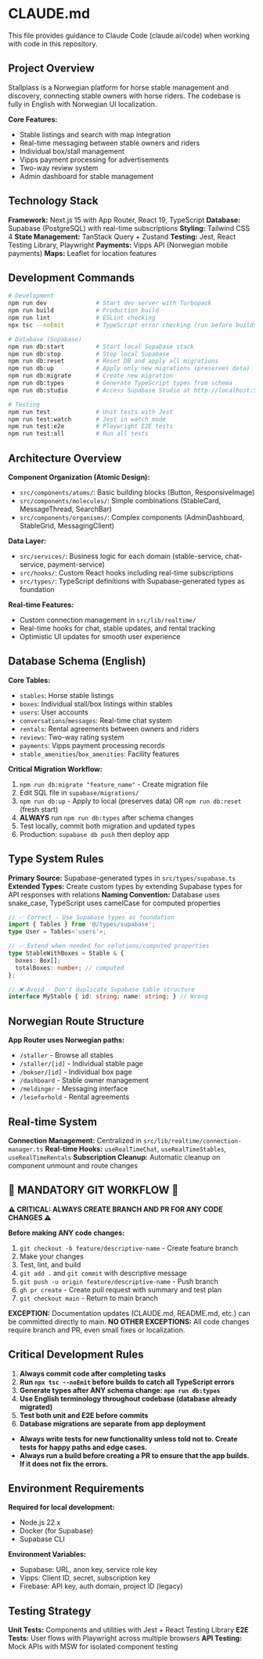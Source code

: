 # CLAUDE.md

This file provides guidance to Claude Code (claude.ai/code) when working with code in this repository.

## Project Overview

Stallplass is a Norwegian platform for horse stable management and discovery, connecting stable owners with horse riders. The codebase is fully in English with Norwegian UI localization.

**Core Features:**
- Stable listings and search with map integration
- Real-time messaging between stable owners and riders
- Individual box/stall management
- Vipps payment processing for advertisements
- Two-way review system
- Admin dashboard for stable management

## Technology Stack

**Framework:** Next.js 15 with App Router, React 19, TypeScript
**Database:** Supabase (PostgreSQL) with real-time subscriptions
**Styling:** Tailwind CSS 4
**State Management:** TanStack Query + Zustand
**Testing:** Jest, React Testing Library, Playwright
**Payments:** Vipps API (Norwegian mobile payments)
**Maps:** Leaflet for location features

## Development Commands

```bash
# Development
npm run dev              # Start dev server with Turbopack
npm run build            # Production build
npm run lint             # ESLint checking
npx tsc --noEmit         # TypeScript error checking (run before builds)

# Database (Supabase)
npm run db:start         # Start local Supabase stack
npm run db:stop          # Stop local Supabase
npm run db:reset         # Reset DB and apply all migrations
npm run db:up            # Apply only new migrations (preserves data)
npm run db:migrate       # Create new migration
npm run db:types         # Generate TypeScript types from schema
npm run db:studio        # Access Supabase Studio at http://localhost:54323

# Testing
npm run test             # Unit tests with Jest
npm run test:watch       # Jest in watch mode
npm run test:e2e         # Playwright E2E tests
npm run test:all         # Run all tests
```

## Architecture Overview

**Component Organization (Atomic Design):**
- `src/components/atoms/`: Basic building blocks (Button, ResponsiveImage)
- `src/components/molecules/`: Simple combinations (StableCard, MessageThread, SearchBar)
- `src/components/organisms/`: Complex components (AdminDashboard, StableGrid, MessagingClient)

**Data Layer:**
- `src/services/`: Business logic for each domain (stable-service, chat-service, payment-service)
- `src/hooks/`: Custom React hooks including real-time subscriptions
- `src/types/`: TypeScript definitions with Supabase-generated types as foundation

**Real-time Features:**
- Custom connection management in `src/lib/realtime/`
- Real-time hooks for chat, stable updates, and rental tracking
- Optimistic UI updates for smooth user experience

## Database Schema (English)

**Core Tables:**
- `stables`: Horse stable listings
- `boxes`: Individual stall/box listings within stables  
- `users`: User accounts
- `conversations`/`messages`: Real-time chat system
- `rentals`: Rental agreements between owners and riders
- `reviews`: Two-way rating system
- `payments`: Vipps payment processing records
- `stable_amenities`/`box_amenities`: Facility features

**Critical Migration Workflow:**
1. `npm run db:migrate "feature_name"` - Create migration file
2. Edit SQL file in `supabase/migrations/`
3. `npm run db:up` - Apply to local (preserves data) OR `npm run db:reset` (fresh start)
4. **ALWAYS** run `npm run db:types` after schema changes
5. Test locally, commit both migration and updated types
6. Production: `supabase db push` then deploy app

## Type System Rules

**Primary Source:** Supabase-generated types in `src/types/supabase.ts`
**Extended Types:** Create custom types by extending Supabase types for API responses with relations
**Naming Convention:** Database uses snake_case, TypeScript uses camelCase for computed properties

```typescript
// ✅ Correct - Use Supabase types as foundation
import { Tables } from '@/types/supabase';
type User = Tables<'users'>;

// ✅ Extend when needed for relations/computed properties
type StableWithBoxes = Stable & {
  boxes: Box[];
  totalBoxes: number; // computed
};

// ❌ Avoid - Don't duplicate Supabase table structure
interface MyStable { id: string; name: string; } // Wrong
```

## Norwegian Route Structure

**App Router uses Norwegian paths:**
- `/staller` - Browse all stables
- `/staller/[id]` - Individual stable page
- `/bokser/[id]` - Individual box page
- `/dashboard` - Stable owner management
- `/meldinger` - Messaging interface
- `/leieforhold` - Rental agreements

## Real-time System

**Connection Management:** Centralized in `src/lib/realtime/connection-manager.ts`
**Real-time Hooks:** `useRealTimeChat`, `useRealTimeStables`, `useRealTimeRentals`
**Subscription Cleanup:** Automatic cleanup on component unmount and route changes

## 🚨 MANDATORY GIT WORKFLOW 🚨

**⚠️ CRITICAL: ALWAYS CREATE BRANCH AND PR FOR ANY CODE CHANGES ⚠️**

**Before making ANY code changes:**
1. `git checkout -b feature/descriptive-name` - Create feature branch
2. Make your changes
3. Test, lint, and build
4. `git add .` and `git commit` with descriptive message
5. `git push -u origin feature/descriptive-name` - Push branch
6. `gh pr create` - Create pull request with summary and test plan
7. `git checkout main` - Return to main branch

**EXCEPTION:** Documentation updates (CLAUDE.md, README.md, etc.) can be committed directly to main.
**NO OTHER EXCEPTIONS:** All code changes require branch and PR, even small fixes or localization.

## Critical Development Rules

1. **Always commit code after completing tasks**
2. **Run `npx tsc --noEmit` before builds to catch all TypeScript errors**
3. **Generate types after ANY schema change: `npm run db:types`**
4. **Use English terminology throughout codebase (database already migrated)**
5. **Test both unit and E2E before commits**
6. **Database migrations are separate from app deployment**
- **Always write tests for new functionality unless told not to. Create tests for happy paths and edge cases.**
- **Always run a build before creating a PR to ensure that the app builds. If it does not fix the errors.**

## Environment Requirements

**Required for local development:**
- Node.js 22.x
- Docker (for Supabase)
- Supabase CLI

**Environment Variables:**
- Supabase: URL, anon key, service role key
- Vipps: Client ID, secret, subscription key
- Firebase: API key, auth domain, project ID (legacy)

## Testing Strategy

**Unit Tests:** Components and utilities with Jest + React Testing Library
**E2E Tests:** User flows with Playwright across multiple browsers
**API Testing:** Mock APIs with MSW for isolated component testing

```